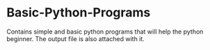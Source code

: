 Basic-Python-Programs
=====================

Contains simple and basic python programs that will help the python beginner. The output file is also attached with it.
